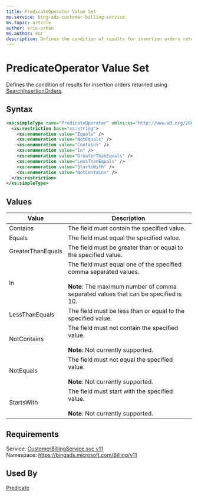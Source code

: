 ```yaml
---
title: PredicateOperator Value Set
ms.service: bing-ads-customer-billing-service
ms.topic: article
author: eric-urban
ms.author: eur
description: Defines the condition of results for insertion orders returned using [SearchInsertionOrders](../customer-billing-service/searchinsertionorders.md).
---
```

# PredicateOperator Value Set
Defines the condition of results for insertion orders returned using [SearchInsertionOrders](../customer-billing-service/searchinsertionorders.md).

## Syntax
```xml
<xs:simpleType name="PredicateOperator" xmlns:xs="http://www.w3.org/2001/XMLSchema">
  <xs:restriction base="xs:string">
    <xs:enumeration value="Equals" />
    <xs:enumeration value="NotEquals" />
    <xs:enumeration value="Contains" />
    <xs:enumeration value="In" />
    <xs:enumeration value="GreaterThanEquals" />
    <xs:enumeration value="LessThanEquals" />
    <xs:enumeration value="StartsWith" />
    <xs:enumeration value="NotContains" />
  </xs:restriction>
</xs:simpleType>
```

## <a name="values"></a>Values

|Value|Description|
|-----------|---------------|
|<a name="contains"></a>Contains|The field must contain the specified value.|
|<a name="equals"></a>Equals|The field must equal the specified value.|
|<a name="greaterthanequals"></a>GreaterThanEquals|The field must be greater than or equal to the specified value.|
|<a name="in"></a>In|The field must equal one of the specified comma separated values.<br /><br />**Note**: The maximum number of comma separated values that can be specified is 10.|
|<a name="lessthanequals"></a>LessThanEquals|The field must be less than or equal to the specified value.|
|<a name="notcontains"></a>NotContains|The field must not contain the specified value.<br /><br />**Note**: Not currently supported.|
|<a name="notequals"></a>NotEquals|The field must not equal the specified value.<br /><br />**Note**: Not currently supported.|
|<a name="startswith"></a>StartsWith|The field must start with the specified value.<br /><br />**Note**: Not currently supported.|

## Requirements
Service: [CustomerBillingService.svc v11](https://clientcenter.api.bingads.microsoft.com/Api/Billing/v11/CustomerBillingService.svc)  
Namespace: https://bingads.microsoft.com/Billing/v11  

## Used By
[Predicate](predicate.md)  
